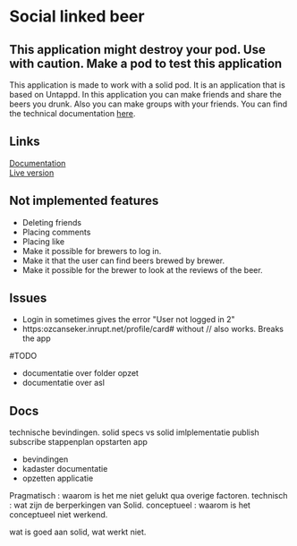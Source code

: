 # Social linked beer

## This application might destroy your pod. Use with caution. Make a pod to test this application

This application is made to work with a solid pod. It is an application that is based on Untappd. 
In this application you can make friends and share the beers you drunk. Also you can make groups with your friends. You can find the technical documentation [here](./docs/Technical%20documentation.md).

## Links
[Documentation](docs)   
[Live version](https://ozcanseker.github.io/Social-linked-beer)

## Not implemented features
- Deleting friends
- Placing comments
- Placing like
- Make it possible for brewers to log in.
- Make it that the user can find beers brewed by brewer.
- Make it possible for the brewer to look at the reviews of the beer.

## Issues
 - Login in sometimes gives the error "User not logged in 2"
 - https:ozcanseker.inrupt.net/profile/card# without // also works. Breaks the app

#TODO
- documentatie over folder opzet
- documentatie over asl

## Docs
technische bevindingen.
solid specs vs solid imlplementatie
publish subscribe
stappenplan opstarten app
- bevindingen
 - kadaster documentatie 
 - opzetten applicatie

Pragmatisch : waarom is het me niet gelukt qua overige factoren.
technisch : wat zijn de berperkingen van Solid.
conceptueel : waarom is het conceptueel niet werkend.

wat is goed aan solid, wat werkt niet. 